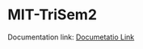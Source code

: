 # MIT-TriSem2
 
Documentation link: <a href="https://github.com/madhavparikh99/MIT-TriSem2/tree/main/Documentation">Documetatio Link</a>

